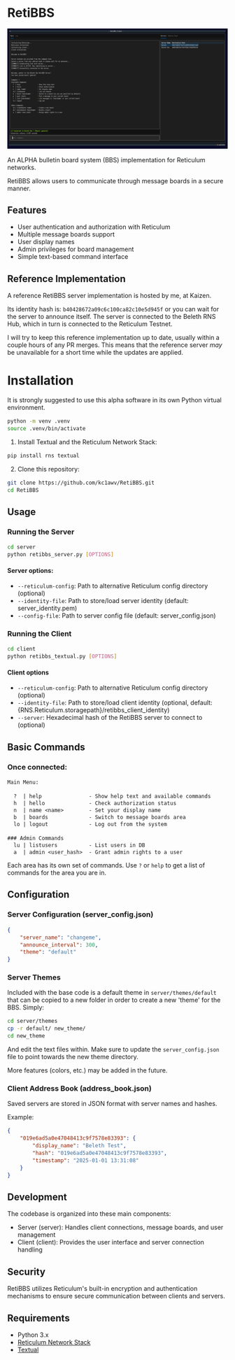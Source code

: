 # RetiBBS

![Screenshot](meta/client_demo.png)

An ALPHA bulletin board system (BBS) implementation for Reticulum networks.

RetiBBS allows users to communicate through message boards in a secure manner.

## Features

- User authentication and authorization with Reticulum
- Multiple message boards support
- User display names
- Admin privileges for board management
- Simple text-based command interface

## Reference Implementation

A reference RetiBBS server implementation is hosted by me, at Kaizen.

Its identity hash is: `b40428672a09c6c100ca82c10e5d945f` or you can wait for the server to announce itself. The server is connected to the Beleth RNS Hub, which in turn is connected to the Reticulum Testnet.

I will try to keep this reference implementation up to date, usually within a couple hours of any PR merges. This means that the reference server _may_ be unavailable for a short time while the updates are applied.

# Installation

It is strongly suggested to use this alpha software in its own Python virtual environment.
```sh
python -m venv .venv
source .venv/bin/activate
```

1. Install Textual and the Reticulum Network Stack:
```sh
pip install rns textual
```

2. Clone this repository:
```sh
git clone https://github.com/kc1awv/RetiBBS.git
cd RetiBBS
```

## Usage

### Running the Server
```sh
cd server
python retibbs_server.py [OPTIONS]
```

#### Server options:
- `--reticulum-config`: Path to alternative Reticulum config directory (optional)
- `--identity-file`: Path to store/load server identity (default: server_identity.pem)
- `--config-file`: Path to server config file (default: server_config.json)

### Running the Client
```sh
cd client
python retibbs_textual.py [OPTIONS]
```

#### Client options
- `--reticulum-config`: Path to alternative Reticulum config directory (optional)
- `--identity-file`: Path to store/load client identity (optional, default: {RNS.Reticulum.storagepath}/retibbs_client_identity)
- `--server`: Hexadecimal hash of the RetiBBS server to connect to (optional)

## Basic Commands

### Once connected:
```
Main Menu:

  ?  | help               - Show help text and available commands
  h  | hello              - Check authorization status
  n  | name <name>        - Set your display name
  b  | boards             - Switch to message boards area
  lo | logout             - Log out from the system

### Admin Commands
  lu | listusers          - List users in DB
  a  | admin <user_hash>  - Grant admin rights to a user
```

Each area has its own set of commands. Use `?` or `help` to get a list of commands for the area you are in.

## Configuration

### Server Configuration (server_config.json)
```json
{
    "server_name": "changeme",
    "announce_interval": 300,
    "theme": "default"
}
```

### Server Themes
Included with the base code is a default theme in `server/themes/default` that can be copied to a new folder in order to create a new 'theme' for the BBS. Simply:
```bash
cd server/themes
cp -r default/ new_theme/
cd new_theme
```
And edit the text files within. Make sure to update the `server_config.json` file to point towards the new theme directory.

More features (colors, etc.) may be added in the future.

### Client Address Book (address_book.json)
Saved servers are stored in JSON format with server names and hashes.

Example:
```json
{
    "019e6ad5a0e47048413c9f7578e83393": {
        "display_name": "Beleth Test",
        "hash": "019e6ad5a0e47048413c9f7578e83393",
        "timestamp": "2025-01-01 13:31:08"
    }
}
```

## Development
The codebase is organized into these main components:

- Server (server): Handles client connections, message boards, and user management
- Client (client): Provides the user interface and server connection handling

## Security

RetiBBS utilizes Reticulum's built-in encryption and authentication mechanisms to ensure secure communication between clients and servers.

## Requirements

- Python 3.x
- [Reticulum Network Stack](https://reticulum.network/)
- [Textual](https://textual.textualize.io/)
